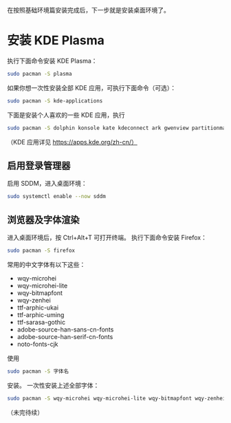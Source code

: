 <!--
SPDX-FileCopyrightText: 2024 Integral <integral@member.fsf.org>

SPDX-License-Identifier: GFDL-1.3-or-later
-->

在按照基础环境篇安装完成后，下一步就是安装桌面环境了。

# 安装 KDE Plasma
执行下面命令安装 KDE Plasma：
```bash
sudo pacman -S plasma
```
如果你想一次性安装全部 KDE 应用，可执行下面命令（可选）：
```bash
sudo pacman -S kde-applications
```
下面是安装个人喜欢的一些 KDE 应用，执行
```bash
sudo pacman -S dolphin konsole kate kdeconnect ark gwenview partitionmanager filelight okular kcalc kdenlive
```
（KDE 应用详见 https://apps.kde.org/zh-cn/）

## 启用登录管理器
启用 SDDM，进入桌面环境：
```bash
sudo systemctl enable --now sddm
```

## 浏览器及字体渲染
进入桌面环境后，按 Ctrl+Alt+T 可打开终端。
执行下面命令安装 Firefox：
```bash
sudo pacman -S firefox
```
常用的中文字体有以下这些：

- wqy-microhei
- wqy-microhei-lite
- wqy-bitmapfont
- wqy-zenhei
- ttf-arphic-ukai
- ttf-arphic-uming
- ttf-sarasa-gothic
- adobe-source-han-sans-cn-fonts
- adobe-source-han-serif-cn-fonts
- noto-fonts-cjk

使用
```bash
sudo pacman -S 字体名
```
安装。
一次性安装上述全部字体：
```bash
sudo pacman -S wqy-microhei wqy-microhei-lite wqy-bitmapfont wqy-zenhei ttf-arphic-ukai ttf-arphic-uming ttf-sarasa-gothic adobe-source-han-sans-cn-fonts adobe-source-han-serif-cn-fonts noto-fonts-cjk
```
（未完待续）
